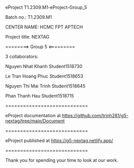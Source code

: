 eProject
T1.2309.M1-eProject-Group_5

Batch no.: T1.2309.M1

CENTER NAME: HCMC FPT APTECH

Project title: NEXTAG

========> Group 5 <=========

3 collaborators:

Nguyen Nhat Khanh Student1518730

Le Tran Hoang Phuc Student1518653

Nguyen Thi Mai Trinh Student1518645

Phan Thanh Hau Student1518715

============================

eProject documentation at https://github.com/trinh281/g5-nextag/tree/main/Document

============================

eProject published at https://g5-nextag.netlify.app/

============================

Thank you for spending your time to look at our work.